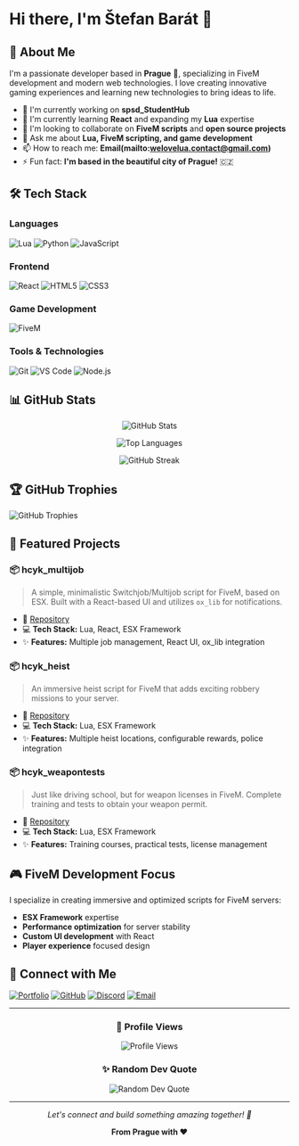 # Hi there, I'm Štefan Barát 👋

## 🚀 About Me

I'm a passionate developer based in **Prague** 🏰, specializing in FiveM development and modern web technologies. I love creating innovative gaming experiences and learning new technologies to bring ideas to life.

- 🔭 I'm currently working on **spsd_StudentHub**
- 🌱 I'm currently learning **React** and expanding my **Lua** expertise
- 👯 I'm looking to collaborate on **FiveM scripts** and **open source projects**
- 💬 Ask me about **Lua, FiveM scripting, and game development**
- 📫 How to reach me: **Email(mailto:welovelua.contact@gmail.com)**
- ⚡ Fun fact: **I'm based in the beautiful city of Prague!** 🇨🇿

## 🛠️ Tech Stack

### Languages
![Lua](https://img.shields.io/badge/Lua-2C2D72?style=for-the-badge&logo=lua&logoColor=white)
![Python](https://img.shields.io/badge/Python-3776AB?style=for-the-badge&logo=python&logoColor=white)
![JavaScript](https://img.shields.io/badge/JavaScript-F7DF1E?style=for-the-badge&logo=javascript&logoColor=black)

### Frontend
![React](https://img.shields.io/badge/React-20232A?style=for-the-badge&logo=react&logoColor=61DAFB)
![HTML5](https://img.shields.io/badge/HTML5-E34F26?style=for-the-badge&logo=html5&logoColor=white)
![CSS3](https://img.shields.io/badge/CSS3-1572B6?style=for-the-badge&logo=css3&logoColor=white)

### Game Development
![FiveM](https://img.shields.io/badge/FiveM-349FDB?style=for-the-badge&logo=fivem&logoColor=white)

### Tools & Technologies
![Git](https://img.shields.io/badge/Git-F05032?style=for-the-badge&logo=git&logoColor=white)
![VS Code](https://img.shields.io/badge/VS_Code-007ACC?style=for-the-badge&logo=visual-studio-code&logoColor=white)
![Node.js](https://img.shields.io/badge/Node.js-339933?style=for-the-badge&logo=node.js&logoColor=white)

## 📊 GitHub Stats

<div align="center">
  
![GitHub Stats](https://github-readme-stats.vercel.app/api?username=hatcyk&show_icons=true&theme=radical)

![Top Languages](https://github-readme-stats.vercel.app/api/top-langs/?username=hatcyk&layout=compact&theme=radical)

![GitHub Streak](https://github-readme-streak-stats.herokuapp.com/?user=hatcyk&theme=radical)

</div>

## 🏆 GitHub Trophies

![GitHub Trophies](https://github-profile-trophy.vercel.app/?username=hatcyk&theme=radical&no-frame=false&no-bg=false&margin-w=4)

## 🚀 Featured Projects

### 📦 hcyk_multijob
> A simple, minimalistic Switchjob/Multijob script for FiveM, based on ESX. Built with a React-based UI and utilizes `ox_lib` for notifications.
- 🔗 [Repository](https://github.com/hatcyk/hcyk_multijob)
- 💻 **Tech Stack:** Lua, React, ESX Framework
- ✨ **Features:** Multiple job management, React UI, ox_lib integration

### 📦 hcyk_heist
> An immersive heist script for FiveM that adds exciting robbery missions to your server.
- 🔗 [Repository](https://github.com/hatcyk/hcyk_heist)
- 💻 **Tech Stack:** Lua, ESX Framework
- ✨ **Features:** Multiple heist locations, configurable rewards, police integration

### 📦 hcyk_weapontests
> Just like driving school, but for weapon licenses in FiveM. Complete training and tests to obtain your weapon permit.
- 🔗 [Repository](https://github.com/hatcyk/hcyk_weapontests)
- 💻 **Tech Stack:** Lua, ESX Framework
- ✨ **Features:** Training courses, practical tests, license management

## 🎮 FiveM Development Focus

I specialize in creating immersive and optimized scripts for FiveM servers:
- **ESX Framework** expertise
- **Performance optimization** for server stability
- **Custom UI development** with React
- **Player experience** focused design

## 🤝 Connect with Me

[![Portfolio](https://img.shields.io/badge/Portfolio-000000?style=for-the-badge&logo=About.me&logoColor=white)](https://hatsuko.4fan.cz/)
[![GitHub](https://img.shields.io/badge/GitHub-100000?style=for-the-badge&logo=github&logoColor=white)](https://github.com/hatcyk)
[![Discord](https://img.shields.io/badge/Discord-5865F2?style=for-the-badge&logo=discord&logoColor=white)](https://discord.gg/yourdiscord)
[![Email](https://img.shields.io/badge/Email-D14836?style=for-the-badge&logo=gmail&logoColor=white)](mailto:stefan.barat@example.com)

---

<div align="center">
  
### 👀 Profile Views
  
![Profile Views](https://komarev.com/ghpvc/?username=hatcyk&color=blueviolet&style=flat-square)

### ✨ Random Dev Quote
  
![Random Dev Quote](https://quotes-github-readme.vercel.app/api?type=horizontal&theme=radical)

</div>

---

<div align="center">
  <i>Let's connect and build something amazing together! 🚀</i>
  
  <b>From Prague with ❤️</b>
</div>
